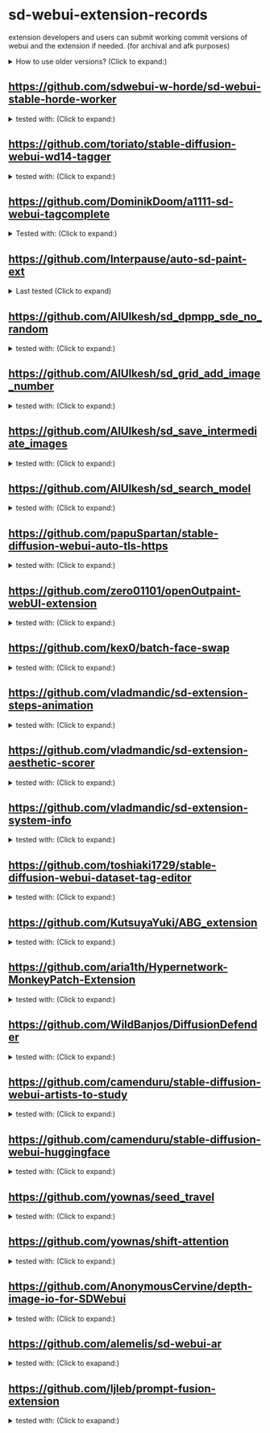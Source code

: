 # sd-webui-extension-records
extension developers and users can submit working commit versions of webui and the extension if needed. (for archival and afk purposes)

<details><summary>How to use older versions? (Click to expand:)</summary>
You can git clone a fresh webui and then switch to older commit version.

eg: `git checkout 9cfd10cdefc7b2966b8e42fbb0e05735967cf87b`

Do the same thing for the extension.
</details>

## https://github.com/sdwebui-w-horde/sd-webui-stable-horde-worker
<details>
<summary>tested with: (Click to expand:)</summary>

- [commit version for webui](https://github.com/AUTOMATIC1111/stable-diffusion-webui/commit/9cfd10cdefc7b2966b8e42fbb0e05735967cf87b) 
- [commit version for extension](https://github.com/sdwebui-w-horde/sd-webui-stable-horde-worker/commit/6184f96dd99d03cc8b3f8c4c133e08ae07ce074f)
</details>

## https://github.com/toriato/stable-diffusion-webui-wd14-tagger
<details>
<summary>tested with: (Click to expand:)</summary>

- [WebUI `9cfd10cdefc7b2966b8e42fbb0e05735967cf87b`](https://github.com/AUTOMATIC1111/stable-diffusion-webui/commit/e33cace2c2074ef342d027c1f31ffc4b3c3e877e)
- [Extension `3b8f68acc6cd7426257bae5ea32dcff0653f44c3`](https://github.com/toriato/stable-diffusion-webui-wd14-tagger/commit/3b8f68acc6cd7426257bae5ea32dcff0653f44c3)
</details>

## https://github.com/DominikDoom/a1111-sd-webui-tagcomplete
<details>
<summary>Tested with: (Click to expand:)</summary>

- [Webui `e33cace2c2074ef342d027c1f31ffc4b3c3e877e`](https://github.com/AUTOMATIC1111/stable-diffusion-webui/commit/e33cace2c2074ef342d027c1f31ffc4b3c3e877e) 
- [Extension `fb27ac9187ffa0300d13d3531b9c997f6bfbab93`](https://github.com/DominikDoom/a1111-sd-webui-tagcomplete/commit/fb27ac9187ffa0300d13d3531b9c997f6bfbab93)
</details>

## https://github.com/Interpause/auto-sd-paint-ext
<details>
<summary>Last tested (Click to expand)</summary>

- WebUI: [AUTOMATIC1111/stable-diffusion-webui@`c81b52f`](https://github.com/AUTOMATIC1111/stable-diffusion-webui/commit/c81b52ffbd6252842b3473a7aa8eb7ffc88ee7d1)
- Extension: [Interpause/auto-sd-paint-ext@`000363c`](https://github.com/Interpause/auto-sd-paint-ext/commit/000363cfceaa7e651d65df8f6cb6a7b0dd0d0403)
</details>

## https://github.com/AlUlkesh/sd_dpmpp_sde_no_random
<details>
<summary>tested with: (Click to expand:)</summary>

- WebUI: https://github.com/AUTOMATIC1111/stable-diffusion-webui/commit/6c7a50d783c4e406d8597f9cf354bb8128026f6c
- Extension: https://github.com/AlUlkesh/sd_dpmpp_sde_no_random/commit/4185896e511cc24c92a319341c491dc50bdf435a
</details>

## https://github.com/AlUlkesh/sd_grid_add_image_number
<details>
<summary>tested with: (Click to expand:)</summary>

- WebUI: https://github.com/AUTOMATIC1111/stable-diffusion-webui/commit/6c7a50d783c4e406d8597f9cf354bb8128026f6c
- Extension: https://github.com/AlUlkesh/sd_grid_add_image_number/commit/7356c57ce931dc2521fa56718ab8804127c55dd7
</details>

## https://github.com/AlUlkesh/sd_save_intermediate_images
<details>
<summary>tested with: (Click to expand:)</summary>

- WebUI: https://github.com/AUTOMATIC1111/stable-diffusion-webui/commit/6c7a50d783c4e406d8597f9cf354bb8128026f6c
- Extension: https://github.com/AlUlkesh/sd_save_intermediate_images/commit/0faf746f9eaa6653d2c59150cb97531411f9828a
</details>

## https://github.com/AlUlkesh/sd_search_model
<details>
<summary>tested with: (Click to expand:)</summary>

- WebUI: https://github.com/AUTOMATIC1111/stable-diffusion-webui/commit/6c7a50d783c4e406d8597f9cf354bb8128026f6c
- Extension: https://github.com/AlUlkesh/sd_search_model/commit/65e9b42571ffa28f3a3444a45cab30ea14a3ccac
</details>

## https://github.com/papuSpartan/stable-diffusion-webui-auto-tls-https
<details>
<summary>tested with: (Click to expand:)</summary>

- WebUI: [`e33cace2c2074ef342d027c1f31ffc4b3c3e877e`](https://github.com/AUTOMATIC1111/stable-diffusion-webui/commit/e33cace2c2074ef342d027c1f31ffc4b3c3e877e)
- Extension: [`151b795023a1d851016e498d9792d461692b3b57`](https://github.com/papuSpartan/stable-diffusion-webui-auto-tls-https/commit/151b795023a1d851016e498d9792d461692b3b57)
</details>

## https://github.com/zero01101/openOutpaint-webUI-extension
<details>
<summary>tested with: (Click to expand:)</summary>

- Example Rollback to Legacy HRfix
  - **_Requires `--lock-oo-submodule` commandline flag to prevent auto-updating_**
  - WebUI: [`fd4461d44c7256d56889f5b5ed9fb660a859172f`](https://github.com/AUTOMATIC1111/stable-diffusion-webui/commit/fd4461d44c7256d56889f5b5ed9fb660a859172f)
  - Extension: [`1ae78c6bb3126352fb0f7f6f07bbe1b372d6c227`](https://github.com/zero01101/openOutpaint-webUI-extension/commit/1ae78c6bb3126352fb0f7f6f07bbe1b372d6c227)
  - Submodule (`./app`): [`304da0ec9ea13f903f587dbf74370864b3d3a68e`](https://github.com/zero01101/openOutpaint/commit/304da0ec9ea13f903f587dbf74370864b3d3a68e)
- Current
  - WebUI: [`48a15821de768fea76e66f26df83df3fddf18f4b`](https://github.com/AUTOMATIC1111/stable-diffusion-webui/commit/48a15821de768fea76e66f26df83df3fddf18f4b)
  - Extension: [`1ae78c6bb3126352fb0f7f6f07bbe1b372d6c227`](https://github.com/zero01101/openOutpaint-webUI-extension/commit/1ae78c6bb3126352fb0f7f6f07bbe1b372d6c227)
  - Submodule (`./app`): [`bd5581fdbf3a7dbe1637ece4684a0fb18129aacd`](https://github.com/zero01101/openOutpaint/commit/bd5581fdbf3a7dbe1637ece4684a0fb18129aacd)
  </details>

## https://github.com/kex0/batch-face-swap
<details>
<summary>tested with: (Click to expand:)</summary>

- WebUI: [`7a14c8ab45da8a681792a6331d48a88dd684a0a9`](https://github.com/AUTOMATIC1111/stable-diffusion-webui/commit/7a14c8ab45da8a681792a6331d48a88dd684a0a9)
- Extension: [`1accdc7c4ff4627338a1d5f5be81c096bfb7852d`](https://github.com/kex0/batch-face-swap/commit/1accdc7c4ff4627338a1d5f5be81c096bfb7852d)
</details>

## https://github.com/vladmandic/sd-extension-steps-animation
<details>
<summary>tested with: (Click to expand:)</summary>

- WebUI: [`424cefe11878c9c7d2663381441e7efe62532180`](https://github.com/AUTOMATIC1111/stable-diffusion-webui/commit/424cefe11878c9c7d2663381441e7efe62532180)
- Extension: [`f20b6dd2435968ac1886d8d7111edff8e3229b6b`](https://github.com/vladmandic/sd-extension-steps-animation/commit/f20b6dd2435968ac1886d8d7111edff8e3229b6b)
</details>

## https://github.com/vladmandic/sd-extension-aesthetic-scorer
<details>
<summary>tested with: (Click to expand:)</summary>

- WebUI: [`424cefe11878c9c7d2663381441e7efe62532180`](https://github.com/AUTOMATIC1111/stable-diffusion-webui/commit/424cefe11878c9c7d2663381441e7efe62532180)
- Extension: [`8c2fcc4d492a3e62cd3c500aafe323dec48c1e4f`](https://github.com/vladmandic/sd-extension-aesthetic-scorer/commit/8c2fcc4d492a3e62cd3c500aafe323dec48c1e4f)
</details>

## https://github.com/vladmandic/sd-extension-system-info
<details>
<summary>tested with: (Click to expand:)</summary>

- WebUI: [`424cefe11878c9c7d2663381441e7efe62532180`](https://github.com/AUTOMATIC1111/stable-diffusion-webui/commit/424cefe11878c9c7d2663381441e7efe62532180)
- Extension: [`0220134e57aaf1facceaaf0fa01afe19c92bf1b6`](https://github.com/vladmandic/sd-extension-system-info/commit/0220134e57aaf1facceaaf0fa01afe19c92bf1b6)
</details>

## https://github.com/toshiaki1729/stable-diffusion-webui-dataset-tag-editor
<details>
<summary>tested with: (Click to expand:)</summary>

- WebUI: [`0792fae078ba362a5119f56d84e3f490a88690ae`](https://github.com/AUTOMATIC1111/stable-diffusion-webui/commit/0792fae078ba362a5119f56d84e3f490a88690ae)
- Extension: [`d993cc83057e6e5b2f41c26935c52d464708215a`](https://github.com/toshiaki1729/stable-diffusion-webui-dataset-tag-editor/commit/d993cc83057e6e5b2f41c26935c52d464708215a)
</details>

## https://github.com/KutsuyaYuki/ABG_extension
<details>
<summary>tested with: (Click to expand:)</summary>

- WebUI: [`c98cb0f8ecc904666f47684e238dd022039ca16f`](https://github.com/AUTOMATIC1111/stable-diffusion-webui/commit/c98cb0f8ecc904666f47684e238dd022039ca16f)
- Extension: [`1426fde1794dc134021a19237a5c55baa77e03bc`](https://github.com/KutsuyaYuki/ABG_extension/commit/1426fde1794dc134021a19237a5c55baa77e03bc)
</details>

## https://github.com/aria1th/Hypernetwork-MonkeyPatch-Extension
<details>
<summary>tested with: (Click to expand:)</summary>

- WebUI: [`cbfb4632585415dc914aff8c44869d792fd64c24`](https://github.com/AUTOMATIC1111/stable-diffusion-webui/commit/cbfb4632585415dc914aff8c44869d792fd64c24)
- Extension: [`710e02af7970b7830b6ae7073cf9e1d6f8998782`](https://github.com/aria1th/Hypernetwork-MonkeyPatch-Extension/commit/710e02af7970b7830b6ae7073cf9e1d6f8998782)
</details>

## https://github.com/WildBanjos/DiffusionDefender
<details>
<summary>tested with: (Click to expand:)</summary>

- WebUI: [`078e16e4d33ccbd40ff3ecfbb57ffd33a2a16c47`](https://github.com/AUTOMATIC1111/stable-diffusion-webui/commit/078e16e4d33ccbd40ff3ecfbb57ffd33a2a16c47)
- Earliest Tested WebUI: [`685f9631b56ff8bd43bce24ff5ce0f9a0e9af490`](https://github.com/AUTOMATIC1111/stable-diffusion-webui/commit/685f9631b56ff8bd43bce24ff5ce0f9a0e9af490)
- Extension: [`665d3bd525189183ce1aa54cb53e81cdd4b859dd`](https://github.com/WildBanjos/DiffusionDefender/commit/665d3bd525189183ce1aa54cb53e81cdd4b859dd)
</details>

## https://github.com/camenduru/stable-diffusion-webui-artists-to-study
<details>
<summary>tested with: (Click to expand:)</summary>

- WebUI: [`4af3ca5393151d61363c30eef4965e694eeac15e`](https://github.com/AUTOMATIC1111/stable-diffusion-webui/commit/4af3ca5393151d61363c30eef4965e694eeac15e)
- Extension: [`7a44bb12958a518433e5e2e8218b347c3802ac3f`](https://github.com/camenduru/stable-diffusion-webui-artists-to-study/commit/7a44bb12958a518433e5e2e8218b347c3802ac3f)
</details>

## https://github.com/camenduru/stable-diffusion-webui-huggingface
<details>
<summary>tested with: (Click to expand:)</summary>

- WebUI: [`4af3ca5393151d61363c30eef4965e694eeac15e`](https://github.com/AUTOMATIC1111/stable-diffusion-webui/commit/4af3ca5393151d61363c30eef4965e694eeac15e)
- Extension: [`3d16082308d1606b41170d2e87af184a7eda5ecc`](https://github.com/camenduru/stable-diffusion-webui-huggingface/commit/3d16082308d1606b41170d2e87af184a7eda5ecc)
</details>

## https://github.com/yownas/seed_travel
<details>
<summary>tested with: (Click to expand:)</summary>

- WebUI: [`2c1bb46c7ad5b4536f6587d327a03f0ff7811c5d`](https://github.com/AUTOMATIC1111/stable-diffusion-webui/commit/2c1bb46c7ad5b4536f6587d327a03f0ff7811c5d)
- Extension: [`beef29d887866c46c7dd8203496b6a8abc3cc2ae`](https://github.com/yownas/seed_travel/commit/beef29d887866c46c7dd8203496b6a8abc3cc2ae)
</details>

## https://github.com/yownas/shift-attention
<details>
<summary>tested with: (Click to expand:)</summary>

- WebUI: [`2c1bb46c7ad5b4536f6587d327a03f0ff7811c5d`](https://github.com/AUTOMATIC1111/stable-diffusion-webui/commit/2c1bb46c7ad5b4536f6587d327a03f0ff7811c5d)
- Extension: [`e0ee6eafbc792d155880b8897d55a06ad0870112`](https://github.com/yownas/shift-attention/commit/e0ee6eafbc792d155880b8897d55a06ad0870112)
</details>

## https://github.com/AnonymousCervine/depth-image-io-for-SDWebui
<details>
<summary>tested with: (Click to expand:)</summary>

- WebUI: [`226d840e84c5f306350b0681945989b86760e616`](https://github.com/AUTOMATIC1111/stable-diffusion-webui/commit/226d840e84c5f306350b0681945989b86760e616)
- Extension: [`eb22863da52f3cd10d28087b43870f1419178d4c`](https://github.com/AnonymousCervine/depth-image-io-for-SDWebui/commit/eb22863da52f3cd10d28087b43870f1419178d4c)
</details>

## https://github.com/alemelis/sd-webui-ar
<details>
<summary>tested with: (Click to exapand:)</summary>

- WebUI: [`ea9bd9fc7409109adcd61b897abc2c8881161256`](https://github.com/AUTOMATIC1111/stable-diffusion-webui/commit/ea9bd9fc7409109adcd61b897abc2c8881161256)
- Extension: [`a580c34aa7764f9ffb88bc64d4de92a67f3364d8`](https://github.com/alemelis/sd-webui-ar/commit/a580c34aa7764f9ffb88bc64d4de92a67f3364d8)
</details>

## https://github.com/ljleb/prompt-fusion-extension
<details>
<summary>tested with: (Click to exapand:)</summary>

- WebUI:
  - [`v1.0.0-pre`](https://github.com/AUTOMATIC1111/stable-diffusion-webui/tree/v1.0.0-pre)
  - [`ea9bd9fc7409109adcd61b897abc2c8881161256`](https://github.com/AUTOMATIC1111/stable-diffusion-webui/commit/ea9bd9fc7409109adcd61b897abc2c8881161256)
- Extension: [`fb4c72220b119808ae5021f1aaae017faa47c1c9`](https://github.com/ljleb/prompt-fusion-extension/commit/fb4c72220b119808ae5021f1aaae017faa47c1c9)
</details>
